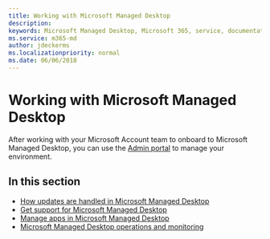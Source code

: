 ```yaml
---
title: Working with Microsoft Managed Desktop 
description:  
keywords: Microsoft Managed Desktop, Microsoft 365, service, documentation
ms.service: m365-md
author: jdeckerms
ms.localizationpriority: normal
ms.date: 06/06/2018
---
```


# Working with Microsoft Managed Desktop

After working with your Microsoft Account team to onboard to Microsoft Managed Desktop, you can use the [Admin portal](https://aka.ms/mmdportal) to manage your environment. 

## In this section

- [How updates are handled in Microsoft Managed Desktop](updates.md)
- [Get support for Microsoft Managed Desktop](support.md)
- [Manage apps in Microsoft Managed Desktop](manage-apps.md)
- [Microsoft Managed Desktop operations and monitoring](operations-and-monitoring.md)